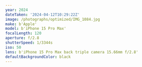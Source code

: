 ```yaml
---
year: 2024
dateTaken: '2024-04-12T10:29:22Z'
image: /photographs/optimized/IMG_1084.jpg
make: b'Apple'
model: b'iPhone 15 Pro Max'
focalLength: 120
aperture: f/2.8
shutterSpeed: 1/3344s
iso: 50
lens: b'iPhone 15 Pro Max back triple camera 15.66mm f/2.8'
defaultBackgroundColor: black
---
```

